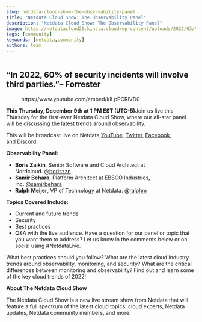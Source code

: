 ```yaml
---
slug: netdata-cloud-show-the-observability-panel
title: "Netdata Cloud Show: The Observability Panel"
description: "Netdata Cloud Show: The Observability Panel"
image: https://netdatacloud20.kinsta.cloud/wp-content/uploads/2022/03/Netdata-Cloud-Panel.png
tags: [community]
keywords: [netdata,community]
authors: team
---
```


<!--truncate-->

<figure class="wp-block-image size-large"><img class="wp-image-16169" src="http://netdatacloud20.kinsta.cloud/wp-content/uploads/2022/03/Netdata-Cloud-Panel-1200x674.png" alt="" /></figure>

## “In 2022, 60% of security incidents will involve third parties.”<strong>– Forrester</strong>

<figure class="wp-block-embed is-type-rich is-provider-embed-handler wp-block-embed-embed-handler wp-embed-aspect-16-9 wp-has-aspect-ratio">
<div class="wp-block-embed__wrapper">https://www.youtube.com/embed/kILpPCRlVD0</div>
</figure>

<strong>This Thursday, December 9th at 1 PM EST (UTC-5)</strong>Join us live this Thursday for the first-ever Netdata Cloud Show, where our all-star panel will be discussing the latest trends around observability. 

This will be broadcast live on Netdata <a href="https://youtu.be/kILpPCRlVD0">YouTube</a>, <a href="https://twitter.com/linuxnetdata">Twitter</a>, <a href="https://www.facebook.com/linuxnetdata/">Facebook</a>, and <a href="https://discord.gg/kUk3nCmbtx">Discord</a>.

<strong>Observability Panel:</strong>

<ul>
<li><strong>Boris Zaikin</strong>, Senior Software and Cloud Architect at Nordcloud. <a href="https://twitter.com/boriszzn">@boriszzn</a></li>
<li><strong>Samir Behara</strong>, Platform Architect at EBSCO Industries, Inc. <a href="https://twitter.com/samirbehara">@samirbehara</a></li>
<li><strong>Ralph Meijer</strong>, VP of Technology at Netdata. <a href="https://twitter.com/ralphm">@ralphm</a></li>
</ul>

<strong>Topics Covered Include:</strong>

<ul>
<li>Current and future trends</li>
<li>Security</li>
<li>Best practices</li>
<li>Q&amp;A with the live audience. Have a question for our panel or topic that you want them to address? Let us know in the comments below or on social using #NetdataLive.</li>
</ul>

What best practices should you follow? What are the latest cloud industry trends around observability, monitoring, and security? What are the critical differences between monitoring and observability? Find out and learn some of the key cloud trends of 2022!

<strong>About The Netdata Cloud Show</strong>

The Netdata Cloud Show is a new live stream show from Netdata that will feature a full spectrum of the latest cloud topics, cloud experts, Netdata updates, Netdata community members, and more.
